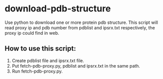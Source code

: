 # download-pdb-structure
Use python to download one or more protein pdb structure.
This script will read proxy ip and pdb number from pdblist and ipsrx.txt respectively, the proxy ip could find in web.
## How to use this script:
1. Create pdblist file and ipsrx.txt file.
2. Put fetch-pdb-proxy.py, pdblist and ipsrx.txt in the same path.
3. Run fetch-pdb-proxy.py.
